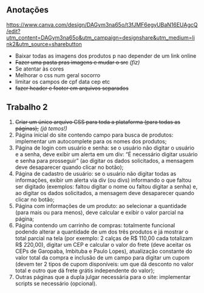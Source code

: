 ## Anotações

https://www.canva.com/design/DAGym3na65o/t3fJMF6egyUBaN16EUAgcQ/edit?utm_content=DAGym3na65o&utm_campaign=designshare&utm_medium=link2&utm_source=sharebutton

- Baixar todas as imagens dos produtos p nao depender de um link online
- ~~Fazer uma pasta pras imagens e mudar o src~~ *(fiz)*
- Se atentar às cores
- Melhorar o css num geral socorro
- limitar os campos de cpf data cep etc
- ~~fazer header e footer em arquivos separados~~

## Trabalho 2

1. ~~Criar um único arquivo CSS para toda a plataforma (para todas as páginas);~~ *(já temos!)*
2. Página inicial do site contendo campo para busca de produtos: implementar um
autocomplete para os nomes dos produtos;
3. Página de login com usuário e senha: se o usuário não digitar o usuário e a senha,
deve exibir um alerta em um div: “É necessário digitar usuário e senha para
prosseguir” (ao digitar os dados solicitados, a mensagem deve desaparecer
quando clicar no botão);
4. Página de cadastro de usuário: se o usuário não digitar todas as informações,
exibir um alerta via div (ou divs) informando o que faltou ser digitado (exemplos:
faltou digitar o nome ou faltou digitar a senha) e, ao digitar os dados solicitados, a
mensagem deve desaparecer quando clicar no botão;
5. Página com informações de um produto: ao selecionar a quantidade (para mais ou
para menos), deve calcular e exibir o valor parcial na página;
6. Página contendo um carrinho de compras: totalmente funcional podendo alterar a
quantidade de um dos três produtos e já mostrar o total parcial na tela (por
exemplo: 2 calças de R$ 110,00 cada totalizam R$ 220,00), digitar um CEP e
calcular o valor do frete (deve aceitar os CEPs de Garopaba, Imbituba e Paulo
Lopes), atualização constante do valor total da compra e inclusão de um campo
para digitar um cupom (devem ter 2 tipos de cupom disponíveis: um que dá
desconto no valor total e outro que dá frete grátis independente do valor);
7. Outras páginas que a dupla julgar necessária para o site: implementar scripts se
necessário (opcional).
